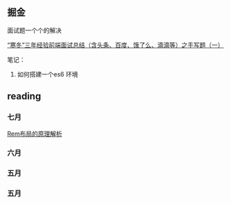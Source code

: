 ## 掘金

面试题一个个的解决


[“寒冬”三年经验前端面试总结（含头条、百度、饿了么、滴滴等）之手写题（一）](https://juejin.im/post/5d9eef20e51d45781332e961)

笔记：

1. 如何搭建一个es6 环境


## reading
### 七月

[Rem布局的原理解析](https://zhuanlan.zhihu.com/p/30413803)

### 六月


### 五月


### 五月